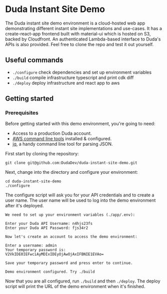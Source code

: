 # Duda Instant Site Demo

The Duda instant site demo environment is a cloud-hosted web app demonstrating different instant site implementations and use-cases. It has a create-react-app frontend built with material-ui which is hosted on S3, backed by Cloudfront. An authenticated Lambda-based interface to Duda's APIs is also provided. Feel free to clone the repo and test it out yourself. 

## Useful commands

 * `./configure`   check dependencies and set up environment variables
 * `./build`   compile infrastructure typescript and print cdk diff
 * `./deploy`    deploy infrastructure and react app to aws

## Getting started

### Prerequisites

Before getting started with this demo environment, you're going to need:

* Access to a production Duda account.
* [AWS command line tools](https://docs.aws.amazon.com/cli/latest/userguide/cli-chap-install.html) installed & configured. 
* [jq](https://stedolan.github.io/jq/download/), a handy command line tool for parsing JSON. 

First start by cloning the repository:

```
git clone git@github.com:DudaDev/duda-instant-site-demo.git
```

Next, change into the directory and configure your environment:

```
cd duda-instant-site-demo
./configure
```

The configure script will ask you for your API credentials and to create a user name. The user name will be used to log into the demo environment after it's deployed.

```
We need to set up your environment variables (./app/.env):

Enter your Duda API Username: n4hjs23fs
Enter your Duda API Password: fjs34r2  

Now let's create an account to access the demo environment:

Enter a username: admin
Your temporary password is: V2VkIDE0IEFwciAyMDIxIDEyOjAwOjAxIFBNIE1EVAo=

Save your temporary password and press enter to continue.

Demo environment configured. Try ./build
```

Now that you are all configured, run `./build` and then `./deploy`. The deploy script will print the URL of the demo environment when it's finished.